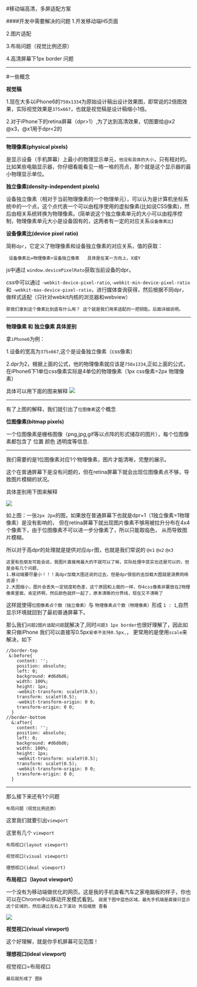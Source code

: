 #移动端高清，多屏适配方案

####开发中需要解决的问题
1.开发移动端H5页面

2.图片适配

3.布局问题（视觉比例还原）

4.高清屏幕下1px border 问题
_ _ _
#一些概念

__视觉稿__

1.现在大多以iPhone6的```750x1334```为原始设计稿出设计效果图，即常说的2倍图效果，实际视觉效果是```375x667```，也就是视觉稿是设计稿缩小1倍。

2.对于iPhone下的retina屏幕（dpr>1）,为了达到高清效果，切图要给@x2 @x3，@x1用于dpr<2的

_ _ _
__物理像素(physical pixels)__

是显示设备（手机屏幕）上最小的物理显示单元，```他没有具体的大小```，只有相对的。比如某些电脑显示器，你仔细看能看见一格一格的亮点，那个就是这个显示器的最小物理显示单位。

__独立像素(density-independent pixels)__

设备独立像素（相对于当前物理像素的一个物理单元），可以认为是计算机坐标系统中的一个点，这个点代表一个可以由程序使用的虚拟像素(比如说CSS像素)，然后由相关系统转换为物理像素。(简单说这个独立像素单元的大小可以由程序控制，物理像素单元大小是设备固有的，这两者有一定的对应关系```设备像素比```)

__设备像素比(device pixel ratio)__

简称```dpr```，它定义了物理像素和设备独立像素的对应关系，值的获取：

``` 设备像素比=物理像素÷设备独立像素   具体是在某一方向上，X或Y```

js中通过 ```window.devicePixelRato```获取当前设备的dpr。

css中可以通过 ```-webkit-device-pixel-ratio```,```-webkit-min-device-pixel-ratio```和 ```-webkit-max-device-pixel-ratio```，进行媒体查询获得，然后根据不同dpr，做样式适配（只针对webkit内核的浏览器和webview）

    那我们拿到这个像素比到底有什么用？ 这个就是我们用来适配的一把钥匙。后面详细说明。
- - -

__物理像素 和 独立像素 具体差别__

拿```iPhone6```为例：

1.设备的宽高为```375x667```,这个是设备独立像素（css像素）

2.dpr为2，根据上面的公式，他的物理像素就应该是```750x1334```,正如上面的公式，在iPhone6下1单位css像素实际是4单位的物理像素（1px css像素=2px 物理像素）

具体可以用下面的图来解释
![](./src/1.png)

_ _ _

有了上图的解释，我们就引出了```位图像素```这个概念

__位图像素(bitmap pixels)__

一个位图像素是栅格图像（png,jpg,gif等以点阵的形式储存的图片），每个位图像素都包含了 位置 颜色 透明度等信息.
_ _ _
我们需要的是1位图像素对应1个物理像素，图片才能清晰，完整的展示。

这个在普通屏幕下是没有问题的，但在retina屏幕下就会出现位图像素点不够，导致图片模糊的状况。

具体差别用下图来解释

![](./src/4.png)

如上图：一张```2px 2px```的图，如果放在普通屏幕下也就是dpr=1（1独立像素=1物理像素）是没有影响的，
但在retina屏幕下就出现图片像素不够用被拉升分布在4x4个像素下，由于位图像素不可以进一步分像素了，所以只能取临色，
从而导致图片模糊。

所以对于高dpr的处理就是提供对应```dpr```图，也就是我们常说的 ```@x1``` ```@x2``` ```@x3```

    这里有些朋友可能会说，我图片直接用最大的不就可以了嘛，实际处理中其实也还是可以的，但是会有几个问题，
    1.移动端要尽量小！！！高dpr加载大图还说的过去，但是dpr很低的去加载大图就是浪费网络资源！
    2.大图缩小，图片会丢失一定锐度和色差，这个原因和上面的一样，你4css像素非要放在2物理像素里面，肯定挤啊，然后颜色就挤一起了，原本清晰的分界线，现在又不清晰了

这样就使得```位图像素点个数（独立像素）```与 ```物理像素点个数（物理像素）```形成 ```1 : 1```,自然显示环境就回到了最初普通屏幕下。

那么我们```问题2图片适配问题```就解决了,同时```问题3 1px border```也很好理解了，因此如果只做iPhone 我们可以直接写0.5px```安卓不支持0.5px,```，
更常用的是使用```scale```来解决，如下

```csss
//border-top
 &:before{
    content: '';
    position: absolute;
    left: 0;
    background: #d6d6d6;
    width: 100%;
    height: 1px;
    -webkit-transform: scaleY(0.5);
    transform: scaleY(0.5);
    -webkit-transform-origin: 0 0;
    transform-origin: 0 0;
  }
//border-bottom
  &:after{
    content: '';
    position: absolute;
    left: 0;
    background: #d6d6d6;
    width: 100%;
    height: 1px;
    -webkit-transform: scaleY(0.5);
    transform: scaleY(0.5);
    -webkit-transform-origin: 0 0;
    transform-origin: 0 0;
  }
```

_ _ _

那么接下来还有1个问题

```布局问题（视觉比例还原）```

这里我们就要引出```viewport```

这里有几个 ```viewport```

```布局视口(layout viewport)```

```视觉视口(visual viewport)```

```理想视口(ideal viewport)```

__布局视口（layout viewport）__

一个没有为移动端做优化的网页。这是我的手机查看汽车之家电脑板的样子，你也可以在Chrome中以移动开发模式看到。
```就是下图中蓝色区域，最先手机端是直接只显示这个区域的，然后通过左右上下滚动 外加缩放 查看```

![](./src/5.png)

__视觉视口(visual viewport)__

这个好理解，就是你手机屏幕可见范围！

__理想视口(ideal viewport)__

视觉视口=布局视口

```最后就形成了 图B ```

